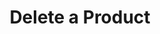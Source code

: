 ---
title: Delete a Product
excerpt: This endpoint allows you get delete a product.
api:
  file: product.json
  operationId: delete_products-filename
hidden: false
---
